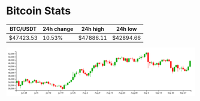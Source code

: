 # Bitcoin Stats

BTC/USDT|24h change|24h high|24h low|
|---|---|---|---|
|$47423.53|10.53%|$47886.11|$42894.66|

<img src="./chart.svg">
